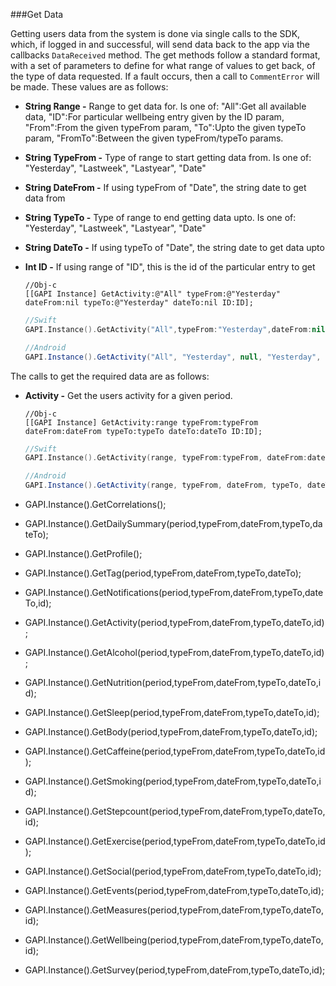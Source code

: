 ###Get Data

Getting users data from the system is done via single calls to the SDK, which, if logged in and successful, will send data back to the app via the callbacks `DataReceived` method. The get methods follow a standard format, with a set of parameters to define for what range of values to get back, of the type of data requested.  If a fault occurs, then a call to `CommentError` will be made. These values are as follows:

 *  **String Range -**  Range to get data for. Is one of: "All":Get all available data, "ID":For particular wellbeing entry given by the ID param, "From":From the given typeFrom param, "To":Upto the given typeTo param, "FromTo":Between the given typeFrom/typeTo params.
 *  **String TypeFrom -** Type of range to start getting data from. Is one of: "Yesterday", "Lastweek", "Lastyear", "Date"
 *  **String DateFrom -** If using typeFrom of "Date", the string date to get data from
 *  **String TypeTo -** Type of range to end getting data upto. Is one of: "Yesterday", "Lastweek", "Lastyear", "Date"
 *  **String DateTo -** If using typeTo of "Date", the string date to get data upto
 *  **Int ID -** If using range of "ID", this is the id of the particular entry to get

    ```obj-c
    //Obj-c
    [[GAPI Instance] GetActivity:@"All" typeFrom:@"Yesterday" dateFrom:nil typeTo:@"Yesterday" dateTo:nil ID:ID];
    ```
    ```swift
    //Swift
    GAPI.Instance().GetActivity("All",typeFrom:"Yesterday",dateFrom:nil,typeTo:"Yesterday",dateTo:nil,ID:Int(ID));
    ```
    ```java
    //Android
    GAPI.Instance().GetActivity("All", "Yesterday", null, "Yesterday", null, ID);
    ```

The calls to get the required data are as follows:
* **Activity -** Get the users activity for a given period.

    ```obj-c
    //Obj-c
    [[GAPI Instance] GetActivity:range typeFrom:typeFrom dateFrom:dateFrom typeTo:typeTo dateTo:dateTo ID:ID];
    ```
    ```swift
    //Swift
    GAPI.Instance().GetActivity(range, typeFrom:typeFrom, dateFrom:dateFrom, typeTo:typeTo, dateTo:dateTo, ID:Int(ID));
    ```
    ```java
    //Android
    GAPI.Instance().GetActivity(range, typeFrom, dateFrom, typeTo, dateTo, ID);
    ```
    
    
* GAPI.Instance().GetCorrelations();
* GAPI.Instance().GetDailySummary(period,typeFrom,dateFrom,typeTo,dateTo);
* GAPI.Instance().GetProfile();
* GAPI.Instance().GetTag(period,typeFrom,dateFrom,typeTo,dateTo);
* GAPI.Instance().GetNotifications(period,typeFrom,dateFrom,typeTo,dateTo,id);
* GAPI.Instance().GetActivity(period,typeFrom,dateFrom,typeTo,dateTo,id);
* GAPI.Instance().GetAlcohol(period,typeFrom,dateFrom,typeTo,dateTo,id);
* GAPI.Instance().GetNutrition(period,typeFrom,dateFrom,typeTo,dateTo,id);
* GAPI.Instance().GetSleep(period,typeFrom,dateFrom,typeTo,dateTo,id);
* GAPI.Instance().GetBody(period,typeFrom,dateFrom,typeTo,dateTo,id);
* GAPI.Instance().GetCaffeine(period,typeFrom,dateFrom,typeTo,dateTo,id);
* GAPI.Instance().GetSmoking(period,typeFrom,dateFrom,typeTo,dateTo,id);
* GAPI.Instance().GetStepcount(period,typeFrom,dateFrom,typeTo,dateTo,id);
* GAPI.Instance().GetExercise(period,typeFrom,dateFrom,typeTo,dateTo,id);
* GAPI.Instance().GetSocial(period,typeFrom,dateFrom,typeTo,dateTo,id);
* GAPI.Instance().GetEvents(period,typeFrom,dateFrom,typeTo,dateTo,id);
* GAPI.Instance().GetMeasures(period,typeFrom,dateFrom,typeTo,dateTo,id);
* GAPI.Instance().GetWellbeing(period,typeFrom,dateFrom,typeTo,dateTo,id);
* GAPI.Instance().GetSurvey(period,typeFrom,dateFrom,typeTo,dateTo,id);
